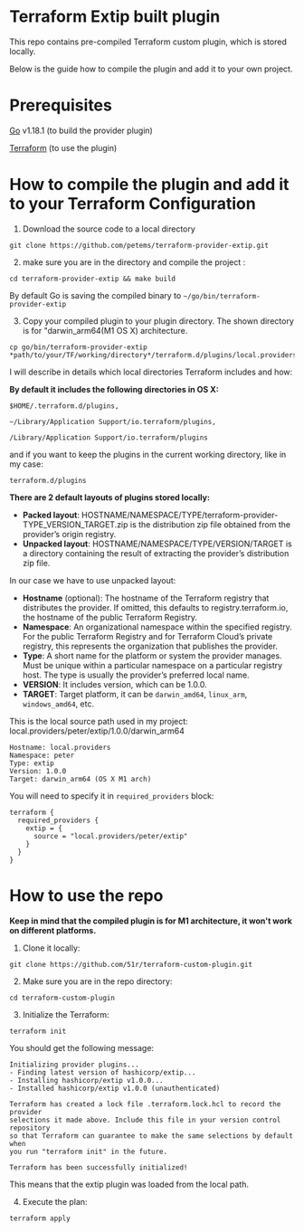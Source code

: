 # Terraform Extip built plugin
This repo contains pre-compiled Terraform custom plugin, which is stored locally. 


Below is the guide how to compile the plugin and add it to your own project.

# Prerequisites

[Go](https://go.dev/doc/install) v1.18.1 (to build the provider plugin)

[Terraform](https://www.terraform.io/downloads) (to use the plugin)

# How to compile the plugin and add it to your Terraform Configuration

1. Download the source code to a local directory 
 ```
 git clone https://github.com/petems/terraform-provider-extip.git
 ```
 
 2. make sure you are in the directory and compile the project :
 ```
 cd terraform-provider-extip && make build
 ```
 By default Go is saving the compiled binary to `~/go/bin/terraform-provider-extip` 
 
 3. Copy your compiled plugin to your plugin directory. The shown directory is for "darwin_arm64(M1 OS X) architecture.

 ```
 cp go/bin/terraform-provider-extip *path/to/your/TF/working/directory*/terraform.d/plugins/local.providers/peter/extip/1.0.0/darwin_arm64/
 ```
 
I will describe in details which local directories Terraform includes and how:

**By default it includes the following directories in OS X:**

`$HOME/.terraform.d/plugins, `

`~/Library/Application Support/io.terraform/plugins,`

`/Library/Application Support/io.terraform/plugins`

and if you want to keep the plugins in the current working directory, like in my case:

`terraform.d/plugins`

 **There are 2 default layouts of plugins stored locally:**
* **Packed layout**: HOSTNAME/NAMESPACE/TYPE/terraform-provider-TYPE_VERSION_TARGET.zip is the distribution zip file obtained from the provider’s origin registry.
* **Unpacked layout**: HOSTNAME/NAMESPACE/TYPE/VERSION/TARGET is a directory containing the result of extracting the provider’s distribution zip file.

In our case we have to use unpacked layout:

* **Hostname** (optional): The hostname of the Terraform registry that distributes the provider. If omitted, this defaults to registry.terraform.io, the hostname of the public Terraform Registry.
* **Namespace**: An organizational namespace within the specified registry. For the public Terraform Registry and for Terraform Cloud’s private registry, this represents the organization that publishes the provider. 
* **Type**: A short name for the platform or system the provider manages. Must be unique within a particular namespace on a particular registry host.
The type is usually the provider’s preferred local name.
* **VERSION**: It includes version, which can be 1.0.0.
* **TARGET**: Target platform, it can be `darwin_amd64`, `linux_arm`, `windows_amd64`, etc.


This is the local source path used in my project: local.providers/peter/extip/1.0.0/darwin_arm64
```
Hostname: local.providers
Namespace: peter
Type: extip
Version: 1.0.0
Target: darwin_arm64 (OS X M1 arch)
```

You will need to specify it in `required_providers` block:

```
terraform {
  required_providers {
    extip = {
      source = "local.providers/peter/extip"
    }
  }
}
```

# How to use the repo
**Keep in mind that the compiled plugin is for M1 architecture, it won't work on different platforms.**

1. Clone it locally:
```
git clone https://github.com/51r/terraform-custom-plugin.git
```
2. Make sure you are in the repo directory:
```
cd terraform-custom-plugin
```
3. Initialize the Terraform:
```
terraform init
```
You should get the following message:

```
Initializing provider plugins...
- Finding latest version of hashicorp/extip...
- Installing hashicorp/extip v1.0.0...
- Installed hashicorp/extip v1.0.0 (unauthenticated)

Terraform has created a lock file .terraform.lock.hcl to record the provider
selections it made above. Include this file in your version control repository
so that Terraform can guarantee to make the same selections by default when
you run "terraform init" in the future.

Terraform has been successfully initialized!
```

This means that the extip plugin was loaded from the local path.

4. Execute the plan:
```
terraform apply
```
